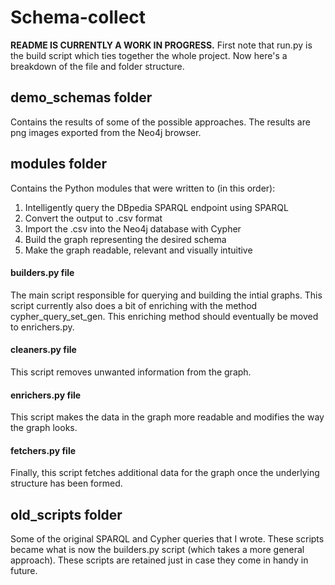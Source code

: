 # Schema-collect

**README IS CURRENTLY A WORK IN PROGRESS.** First note that run.py is the build script which ties together the whole project. Now here's a breakdown of the file and folder structure.

## demo_schemas folder
Contains the results of some of the possible approaches. The results are png images exported from the Neo4j browser.
## modules folder
Contains the Python modules that were written to (in this order):
1. Intelligently query the DBpedia SPARQL endpoint using SPARQL
2. Convert the output to .csv format
3. Import the .csv into the Neo4j database with Cypher
4. Build the graph representing the desired schema
5. Make the graph readable, relevant and visually intuitive
#### builders.py file
The main script responsible for querying and building the intial graphs. This script currently also does a bit of enriching with the method cypher_query_set_gen. This enriching method should eventually be moved to enrichers.py.
#### cleaners.py file
This script removes unwanted information from the graph.
#### enrichers.py file
This script makes the data in the graph more readable and modifies the way the graph looks.
#### fetchers.py file
Finally, this script fetches additional data for the graph once the underlying structure has been formed.
## old_scripts folder
Some of the original SPARQL and Cypher queries that I wrote. These scripts became what is now the builders.py script (which takes a more general approach). These scripts are retained just in case they come in handy in future.
